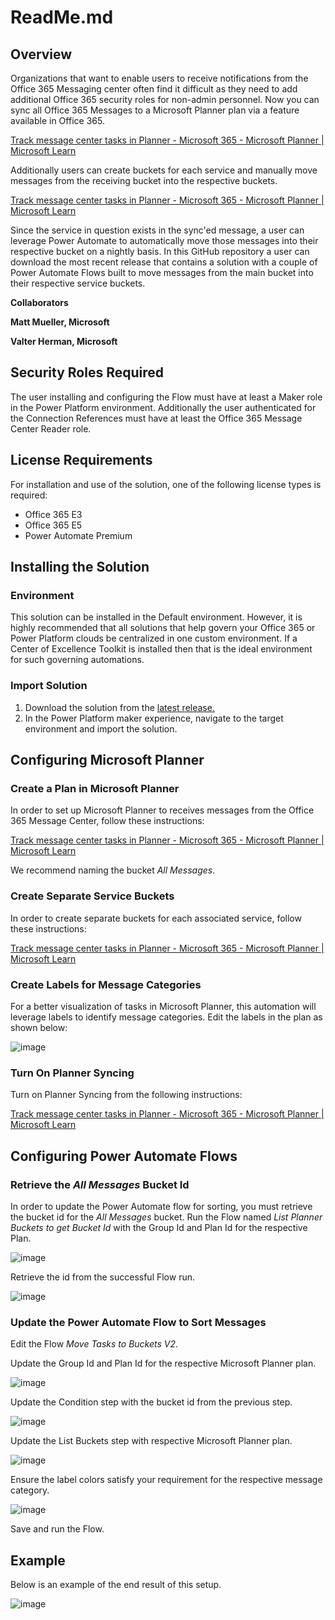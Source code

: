 # ReadMe.md

## Overview

Organizations that want to enable users to receive notifications from the Office 365 Messaging center often find it difficult as they need to add additional Office 365 security roles for non-admin personnel. Now you can sync all Office 365 Messages to a Microsoft Planner plan via a feature available in Office 365.

[Track message center tasks in Planner - Microsoft 365 - Microsoft Planner | Microsoft Learn](https://learn.microsoft.com/en-us/office365/planner/track-message-center-tasks-planner)

Additionally users can create buckets for each service and manually move messages from the receiving bucket into the respective buckets.

[Track message center tasks in Planner - Microsoft 365 - Microsoft Planner | Microsoft Learn](https://learn.microsoft.com/en-us/office365/planner/track-message-center-tasks-planner#organize-your-plan-by-service)

Since the service in question exists in the sync'ed message, a user can leverage Power Automate to automatically move those messages into their respective bucket on a nightly basis. In this GitHub repository a user can download the most recent release that contains a solution with a couple of Power Automate Flows built to move messages from the main bucket into their respective service buckets.

**Collaborators**

**Matt Mueller, Microsoft**

**Valter Herman, Microsoft**

## Security Roles Required

The user installing and configuring the Flow must have at least a Maker role in the Power Platform environment. Additionally the user authenticated for the Connection References must have at least the Office 365 Message Center Reader role.

## License Requirements

For installation and use of the solution, one of the following license types is required:

- Office 365 E3
- Office 365 E5
- Power Automate Premium

## Installing the Solution

### Environment

This solution can be installed in the Default environment. However, it is highly recommended that all solutions that help govern your Office 365 or Power Platform clouds be centralized in one custom environment. If a Center of Excellence Toolkit is installed then that is the ideal environment for such governing automations.

### Import Solution

1. Download the solution from the [latest release.](https://github.com/v7herman4/Planner-Tasks-from-Message-Center/releases)
2. In the Power Platform maker experience, navigate to the target environment and import the solution.

## Configuring Microsoft Planner

### Create a Plan in Microsoft Planner

In order to set up Microsoft Planner to receives messages from the Office 365 Message Center, follow these instructions:

[Track message center tasks in Planner - Microsoft 365 - Microsoft Planner | Microsoft Learn](https://learn.microsoft.com/en-us/office365/planner/track-message-center-tasks-planner#how-you-can-use-planner-to-track-your-message-center-tasks)

We recommend naming the bucket _All Messages_.

### Create Separate Service Buckets

In order to create separate buckets for each associated service, follow these instructions:

[Track message center tasks in Planner - Microsoft 365 - Microsoft Planner | Microsoft Learn](https://learn.microsoft.com/en-us/office365/planner/track-message-center-tasks-planner#organize-your-plan-by-service)

### Create Labels for Message Categories

For a better visualization of tasks in Microsoft Planner, this automation will leverage labels to identify message categories. Edit the labels in the plan as shown below:

![image](https://github.com/v7herman4/Planner-Tasks-from-Message-Center/assets/89024016/34bd7fb8-aa05-4cbe-aa8c-0de2269a57a0)

### Turn On Planner Syncing

Turn on Planner Syncing from the following instructions:

[Track message center tasks in Planner - Microsoft 365 - Microsoft Planner | Microsoft Learn](https://learn.microsoft.com/en-us/office365/planner/track-message-center-tasks-planner#turn-on-planner-syncing)

## Configuring Power Automate Flows

### Retrieve the _All Messages_ Bucket Id

In order to update the Power Automate flow for sorting, you must retrieve the bucket id for the _All Messages_ bucket. Run the Flow named _List Planner Buckets to get Bucket Id_ with the Group Id and Plan Id for the respective Plan.

![image](https://github.com/v7herman4/Planner-Tasks-from-Message-Center/assets/89024016/66f5dad6-d365-4cde-8d23-5b3f9297a11c)

Retrieve the id from the successful Flow run.

![image](https://github.com/v7herman4/Planner-Tasks-from-Message-Center/assets/89024016/bf9bc3fd-eb32-4ef8-9eb5-5eecc71c6fa1)

### Update the Power Automate Flow to Sort Messages

Edit the Flow _Move Tasks to Buckets V2_.

Update the Group Id and Plan Id for the respective Microsoft Planner plan.

![image](https://github.com/v7herman4/Planner-Tasks-from-Message-Center/assets/89024016/d5adf19a-0517-42d4-bc54-3e754521580c)

Update the Condition step with the bucket id from the previous step.

![image](https://github.com/v7herman4/Planner-Tasks-from-Message-Center/assets/89024016/966d065e-4eba-4b36-8026-77468a8d91b7)

Update the List Buckets step with respective Microsoft Planner plan.

![image](https://github.com/v7herman4/Planner-Tasks-from-Message-Center/assets/89024016/55b6908c-7b9f-475c-ae34-97a8e17bb0dc)

Ensure the label colors satisfy your requirement for the respective message category.

![image](https://github.com/v7herman4/Planner-Tasks-from-Message-Center/assets/89024016/d128894d-9c81-4c5f-8e2e-a5c19e986d20)

Save and run the Flow.

## Example

Below is an example of the end result of this setup.

![image](https://github.com/v7herman4/Planner-Tasks-from-Message-Center/assets/89024016/5ed53e06-7501-4e2e-b2e8-e28c7ae1fc38)

